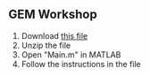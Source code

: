 ##  GEM Workshop

1. Download [this file](data/Data.zip)
2. Unzip the file
3. Open "Main.m" in MATLAB
4. Follow the instructions in the file